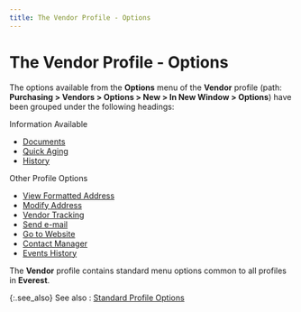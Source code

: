 ```yaml
---
title: The Vendor Profile - Options
---
```


# The Vendor Profile - Options


The options available from the **Options** menu of the **Vendor** profile  (path: **Purchasing &gt; Vendors &gt; Options 
 &gt; New &gt; In New Window &gt; Options**) have been grouped under  the following headings:


Information Available

- [Documents]({{site.mv_baseurl}}/profile-options/info/documents_vendor_profile_options.html)
- [Quick  Aging]({{site.mv_baseurl}}/profile-options/info/quick_aging_vendor_profile_options.html)
- [History]({{site.mv_baseurl}}/profile-options/info/history/history_vendor_profile_options.html)



Other Profile Options

- [View  Formatted Address]({{site.mv_baseurl}}/profile-options/other-options/view_formatted_address_vendor_profile_options.html)
- [Modify  Address]({{site.mv_baseurl}}/profile-options/other-options/modify_address_vendor_profile_options.html)
- [Vendor  Tracking]({{site.mv_baseurl}}/profile-options/other-options/vendor_tracking_vendor_profile_options.html)
- [Send  e-mail]({{site.mv_baseurl}}/profile-options/other-options/send_email_vendor_profile_options.html)
- [Go  to Website]({{site.mv_baseurl}}/profile-options/other-options/goto_website_vendor_profile_options.html)
- [Contact  Manager]({{site.mv_baseurl}}/profile-options/other-options/contact_manager_vendor_profile_options.html)
- [Events  History]({{site.mv_baseurl}}/profile-options/other-options/events_history_vendor_browser_option.html)



The **Vendor** profile contains  standard menu options common to all profiles in **Everest**.


{:.see_also}
See also
: [Standard  Profile Options ]({{site.wwe_chm}}/everest-client/ui/everest-profiles/standard_menu_options.html)
